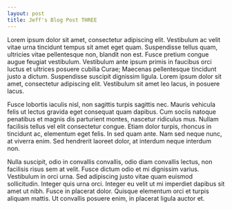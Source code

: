 ```yaml
---
layout: post
title: Jeff's Blog Post THREE
---
```


Lorem ipsum dolor sit amet, consectetur adipiscing elit. Vestibulum ac velit vitae urna tincidunt tempus sit amet eget quam. Suspendisse tellus quam, ultricies vitae pellentesque non, blandit non est. Fusce pretium congue augue feugiat vestibulum. Vestibulum ante ipsum primis in faucibus orci luctus et ultrices posuere cubilia Curae; Maecenas pellentesque tincidunt justo a dictum. Suspendisse suscipit dignissim ligula. Lorem ipsum dolor sit amet, consectetur adipiscing elit. Vestibulum sit amet leo lacus, in posuere lacus.

Fusce lobortis iaculis nisl, non sagittis turpis sagittis nec. Mauris vehicula felis ut lectus gravida eget consequat quam dapibus. Cum sociis natoque penatibus et magnis dis parturient montes, nascetur ridiculus mus. Nullam facilisis tellus vel elit consectetur congue. Etiam dolor turpis, rhoncus in tincidunt ac, elementum eget felis. In sed quam ante. Nam sed neque nunc, at viverra enim. Sed hendrerit laoreet dolor, at interdum neque interdum non.

Nulla suscipit, odio in convallis convallis, odio diam convallis lectus, non facilisis risus sem at velit. Fusce dictum odio et mi dignissim varius. Vestibulum in orci urna. Sed adipiscing justo vitae quam euismod sollicitudin. Integer quis urna orci. Integer eu velit ut mi imperdiet dapibus sit amet ut nibh. Fusce in placerat dolor. Quisque elementum orci et turpis aliquam mattis. Ut convallis posuere enim, in placerat ligula auctor et.